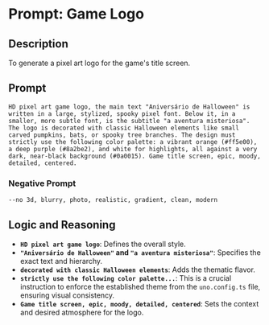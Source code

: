 # Prompt: Game Logo

## Description
To generate a pixel art logo for the game's title screen.

## Prompt

```
HD pixel art game logo, the main text "Aniversário de Halloween" is written in a large, stylized, spooky pixel font. Below it, in a smaller, more subtle font, is the subtitle "a aventura misteriosa". The logo is decorated with classic Halloween elements like small carved pumpkins, bats, or spooky tree branches. The design must strictly use the following color palette: a vibrant orange (#ff5e00), a deep purple (#8a2be2), and white for highlights, all against a very dark, near-black background (#0a0015). Game title screen, epic, moody, detailed, centered.
```

### Negative Prompt

```
--no 3d, blurry, photo, realistic, gradient, clean, modern
```

## Logic and Reasoning

- **`HD pixel art game logo`**: Defines the overall style.
- **`"Aniversário de Halloween"` and `"a aventura misteriosa"`**: Specifies the exact text and hierarchy.
- **`decorated with classic Halloween elements`**: Adds the thematic flavor.
- **`strictly use the following color palette...`**: This is a crucial instruction to enforce the established theme from the `uno.config.ts` file, ensuring visual consistency.
- **`Game title screen, epic, moody, detailed, centered`**: Sets the context and desired atmosphere for the logo.

